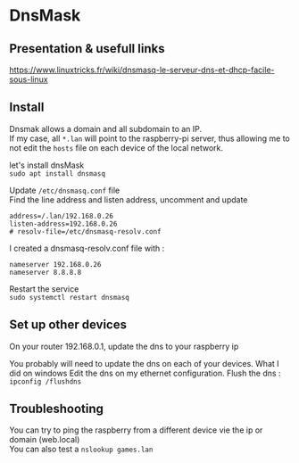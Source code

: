 # DnsMask

## Presentation & usefull links

https://www.linuxtricks.fr/wiki/dnsmasq-le-serveur-dns-et-dhcp-facile-sous-linux

## Install

Dnsmak allows a domain and all subdomain to an IP.  
If my case, all `*.lan` will point to the raspberry-pi server, thus allowing me to not edit the `hosts` file on each device of the local network.  

let's install dnsMask  
`sudo apt install dnsmasq`  

Update `/etc/dnsmasq.conf` file  
Find the line address and listen address, uncomment and update   
```
address=/.lan/192.168.0.26  
listen-address=192.168.0.26
# resolv-file=/etc/dnsmasq-resolv.conf
```  

I created a dnsmasq-resolv.conf file with :
```
nameserver 192.168.0.26
nameserver 8.8.8.8
```

Restart the service   
`sudo systemctl restart dnsmasq`  

## Set up other devices

On your router 192.168.0.1, update the dns to your raspberry ip 

You probably will need to update the dns on each of your devices. What I did on windows
Edit the dns on my ethernet configuration.
Flush the dns : `ipconfig /flushdns`

## Troubleshooting

You can try to ping the raspberry from a different device vie the ip or domain (web.local)   
You can also test a `nslookup games.lan`
